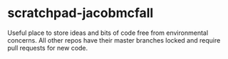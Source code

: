 # scratchpad-jacobmcfall
Useful place to store ideas and bits of code free from environmental concerns. All other repos have their master branches locked and require pull requests for new code.
